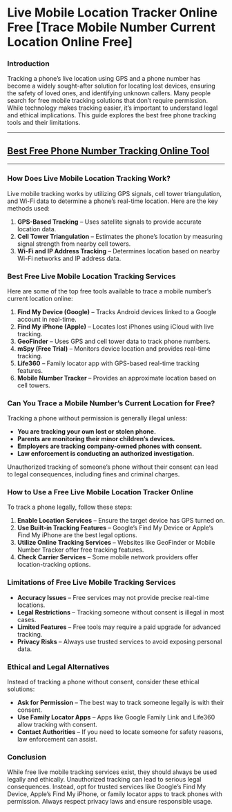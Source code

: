 # **Live Mobile Location Tracker Online Free [Trace Mobile Number Current Location Online Free]**

### Introduction
Tracking a phone’s live location using GPS and a phone number has become a widely sought-after solution for locating lost devices, ensuring the safety of loved ones, and identifying unknown callers. Many people search for free mobile tracking solutions that don’t require permission. While technology makes tracking easier, it’s important to understand legal and ethical implications. This guide explores the best free phone tracking tools and their limitations.

---
## [Best Free Phone Number Tracking Online Tool](https://9990.site/tracker)
---
### How Does Live Mobile Location Tracking Work?
Live mobile tracking works by utilizing GPS signals, cell tower triangulation, and Wi-Fi data to determine a phone’s real-time location. Here are the key methods used:
1. **GPS-Based Tracking** – Uses satellite signals to provide accurate location data.
2. **Cell Tower Triangulation** – Estimates the phone’s location by measuring signal strength from nearby cell towers.
3. **Wi-Fi and IP Address Tracking** – Determines location based on nearby Wi-Fi networks and IP address data.

### Best Free Live Mobile Location Tracking Services
Here are some of the top free tools available to trace a mobile number’s current location online:

1. **Find My Device (Google)** – Tracks Android devices linked to a Google account in real-time.
2. **Find My iPhone (Apple)** – Locates lost iPhones using iCloud with live tracking.
3. **GeoFinder** – Uses GPS and cell tower data to track phone numbers.
4. **mSpy (Free Trial)** – Monitors device location and provides real-time tracking.
5. **Life360** – Family locator app with GPS-based real-time tracking features.
6. **Mobile Number Tracker** – Provides an approximate location based on cell towers.

### Can You Trace a Mobile Number’s Current Location for Free?
Tracking a phone without permission is generally illegal unless:
- **You are tracking your own lost or stolen phone.**
- **Parents are monitoring their minor children’s devices.**
- **Employers are tracking company-owned phones with consent.**
- **Law enforcement is conducting an authorized investigation.**

Unauthorized tracking of someone’s phone without their consent can lead to legal consequences, including fines and criminal charges.

### How to Use a Free Live Mobile Location Tracker Online
To track a phone legally, follow these steps:
1. **Enable Location Services** – Ensure the target device has GPS turned on.
2. **Use Built-in Tracking Features** – Google’s Find My Device or Apple’s Find My iPhone are the best legal options.
3. **Utilize Online Tracking Services** – Websites like GeoFinder or Mobile Number Tracker offer free tracking features.
4. **Check Carrier Services** – Some mobile network providers offer location-tracking options.

### Limitations of Free Live Mobile Tracking Services
- **Accuracy Issues** – Free services may not provide precise real-time locations.
- **Legal Restrictions** – Tracking someone without consent is illegal in most cases.
- **Limited Features** – Free tools may require a paid upgrade for advanced tracking.
- **Privacy Risks** – Always use trusted services to avoid exposing personal data.

### Ethical and Legal Alternatives
Instead of tracking a phone without consent, consider these ethical solutions:
- **Ask for Permission** – The best way to track someone legally is with their consent.
- **Use Family Locator Apps** – Apps like Google Family Link and Life360 allow tracking with consent.
- **Contact Authorities** – If you need to locate someone for safety reasons, law enforcement can assist.

### Conclusion
While free live mobile tracking services exist, they should always be used legally and ethically. Unauthorized tracking can lead to serious legal consequences. Instead, opt for trusted services like Google’s Find My Device, Apple’s Find My iPhone, or family locator apps to track phones with permission. Always respect privacy laws and ensure responsible usage.

